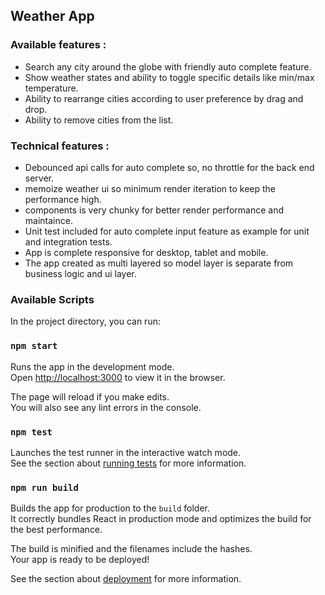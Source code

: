 ## Weather App

### Available features :

- Search any city around the globe with friendly auto complete feature.
- Show weather states and ability to toggle specific details like min/max temperature.
- Ability to rearrange cities according to user preference by drag and drop.
- Ability to remove cities from the list.

### Technical features :

- Debounced api calls for auto complete so, no throttle for the back end server.
- memoize weather ui so minimum render iteration to keep the performance high.
- components is very chunky for better render performance and maintaince.
- Unit test included for auto complete input feature as example for unit and integration tests.
- App is complete responsive for desktop, tablet and mobile.
- The app created as multi layered so model layer is separate from business logic and ui layer.

### Available Scripts

In the project directory, you can run:

### `npm start`

Runs the app in the development mode.\
Open [http://localhost:3000](http://localhost:3000) to view it in the browser.

The page will reload if you make edits.\
You will also see any lint errors in the console.

### `npm test`

Launches the test runner in the interactive watch mode.\
See the section about [running tests](https://facebook.github.io/create-react-app/docs/running-tests) for more
information.

### `npm run build`

Builds the app for production to the `build` folder.\
It correctly bundles React in production mode and optimizes the build for the best performance.

The build is minified and the filenames include the hashes.\
Your app is ready to be deployed!

See the section about [deployment](https://facebook.github.io/create-react-app/docs/deployment) for more information.